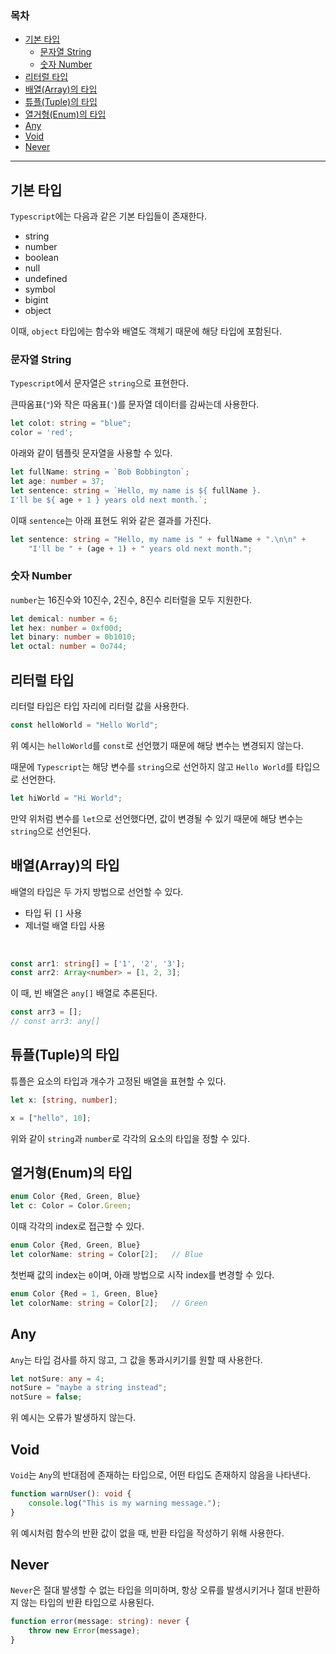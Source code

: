 ### 목차
- [기본 타입](#기본-타입)
  - [문자열 String](#문자열-string)
  - [숫자 Number](#숫자-number)
- [리터럴 타입](#리터럴-타입)
- [배열(Array)의 타입](#배열array의-타입)
- [튜플(Tuple)의 타입](#튜플tuple의-타입)
- [열거형(Enum)의 타입](#열거형enum의-타입)
- [Any](#any)
- [Void](#void)
- [Never](#never)

---
## 기본 타입
`Typescript`에는 다음과 같은 기본 타입들이 존재한다.
- string
- number
- boolean
- null
- undefined
- symbol
- bigint
- object

이때, `object` 타입에는 함수와 배열도 객체기 때문에 해당 타입에 포함된다.

### 문자열 String
`Typescript`에서 문자열은 `string`으로 표현한다.

큰따옴표(`"`)와 작은 따옴표(`'`)를 문자열 데이터를 감싸는데 사용한다.

```ts
let colot: string = "blue";
color = 'red';
```

아래와 같이 템플릿 문자열을 사용할 수 있다.

```ts
let fullName: string = `Bob Bobbington`;
let age: number = 37;
let sentence: string = `Hello, my name is ${ fullName }.
I'll be ${ age + 1 } years old next month.`;
```

이때 `sentence`는 아래 표현도 위와 같은 결과를 가진다.

```ts
let sentence: string = "Hello, my name is " + fullName + ".\n\n" +
    "I'll be " + (age + 1) + " years old next month.";
```

### 숫자 Number
`number`는 16진수와 10진수, 2진수, 8진수 리터럴을 모두 지원한다.
```ts
let demical: number = 6;
let hex: number = 0xf00d;
let binary: number = 0b1010;
let octal: number = 0o744;
```

## 리터럴 타입
리터럴 타입은 타입 자리에 리터럴 값을 사용한다.
```ts
const helloWorld = "Hello World";
```

위 예시는 `helloWorld`를 `const`로 선언했기 때문에 해당 변수는 변경되지 않는다.

때문에 `Typescript`는 해당 변수를 `string`으로 선언하지 않고 `Hello World`를 타입으로 선언한다.

```ts
let hiWorld = "Hi World";
```

만약 위처럼 변수를 `let`으로 선언했다면, 값이 변경될 수 있기 때문에 해당 변수는 `string`으로 선언된다.

## 배열(Array)의 타입
배열의 타입은 두 가지 방법으로 선언할 수 있다.
- 타입 뒤 `[]` 사용
- 제너럴 배열 타입 사용

<br>

```ts
const arr1: string[] = ['1', '2', '3'];
const arr2: Array<number> = [1, 2, 3];
```
이 때, 빈 배열은 `any[]` 배열로 추론된다.

```ts
const arr3 = [];
// const arr3: any[]
```

## 튜플(Tuple)의 타입
튜플은 요소의 타입과 개수가 고정된 배열을 표현할 수 있다.

```ts
let x: [string, number];

x = ["hello", 10];
```

위와 같이 `string`과 `number`로 각각의 요소의 타입을 정할 수 있다.

## 열거형(Enum)의 타입
```ts
enum Color {Red, Green, Blue}
let c: Color = Color.Green;
```

이때 각각의 index로 접근할 수 있다.

```ts
enum Color {Red, Green, Blue}
let colorName: string = Color[2];   // Blue
```

첫번째 값의 index는 `0`이며, 아래 방법으로 시작 index를 변경할 수 있다.

```ts
enum Color {Red = 1, Green, Blue}
let colorName: string = Color[2];   // Green
```

## Any
`Any`는 타입 검사를 하지 않고, 그 값을 통과시키기를 원할 때 사용한다.

```ts
let notSure: any = 4;
notSure = "maybe a string instead";
notSure = false;
```

위 예시는 오류가 발생하지 않는다.

## Void
`Void`는 `Any`의 반대점에 존재하는 타입으로, 어떤 타입도 존재하지 않음을 나타낸다.

```ts
function warnUser(): void {
    console.log("This is my warning message.");
}
```

위 예시처럼 함수의 반환 값이 없을 때, 반환 타입을 작성하기 위해 사용한다.

## Never
`Never`은 절대 발생할 수 없는 타입을 의미하며, 항상 오류를 발생시키거나 절대 반환하지 않는 타입의 반환 타입으로 사용된다.

```ts
function error(message: string): never {
    throw new Error(message);
}
```